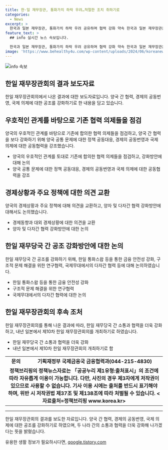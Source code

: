 ```yaml
---
title: 한·일 재무장관, 통화가치 하락 우려…적절한 조치 취하기로
categories:
  - News
excerpt: >
  한국과 일본 재무장관, 통화가치 하락 우려 공유하며 협력 강화 약속 한국과 일본 재무장관은 양국의 통화가치 하락에 우려를 공유하고 적절한 조치를 취하기로 하며, 양국 간 투자 활성화의 필요성에도 공감했다. 둘은 G20, G7, 아세안+3 등 국제무대에서의 협력을 강화하고, 저출생 문제와 기업가치 제고 등 공통 정책 과제에 대한 협력을 논의했다. 또한, 양국 사이의 금융 안전성을 강화하고 미래의 한일 재무장관회의를 개최하기로 합의했다.
feature_text: >
  ## info 실시간 뉴스 속보입니다.

  한국과 일본 재무장관, 통화가치 하락 우려 공유하며 협력 강화 약속 한국과 일본 재무장관은 양국의 통화가치 하락에 우려를 공유하고 적절한 조치를 취하기로 하며, 양국 간 투자 활성화의 필요성에도 공감했다. 둘은 G20, G7, 아세안+3 등 국제무대에서의 협력을 강화하고, 저출생 문제와 기업가치 제고 등 공통 정책 과제에 대한 협력을 논의했다. 또한, 양국 사이의 금융 안전성을 강화하고 미래의 한일 재무장관회의를 개최하기로 합의했다.
image: 'https://www.behealthy4u.com/wp-content/uploads/2024/06/koreanews.jpg'
---
```


<p><img src="https://www.behealthy4u.com/wp-content/uploads/2024/06/koreanews.jpg" alt="info 속보" /></p>

<h2 data-ke-size="size26">한일 재무장관회의 결과 보도자료</h2>

<p data-ke-size="size16">한일 재무장관회의에서 나온 결과에 대한 보도자료입니다. 양국 간 협력, 경제의 공동번영, 국제 의제에 대한 공조를 강화하기로 한 내용을 담고 있습니다.</p>

<h2 data-ke-size="size24">우호적인 관계를 바탕으로 기존 협력 의제들을 점검</h2>

<p data-ke-size="size16">양국의 우호적인 관계를 바탕으로 기존에 합의한 협력 의제들을 점검하고, 양국 간 협력을 보다 강화하기 위해 양국 공통 문제에 대한 정책 공동대응, 경제의 공동번영과 국제 의제에 대한 공동협력을 강조했습니다.</p>

<ul>
  <li>양국의 우호적인 관계를 토대로 기존에 합의한 협력 의제들을 점검하고, 강화방안에 대해 논의</li>
  <li>양국 공통 문제에 대한 정책 공동대응, 경제의 공동번영과 국제 의제에 대한 공동협력을 강조</li>
</ul>

<h2 data-ke-size="size24">경제상황과 주요 정책에 대한 의견 교환</h2>

<p data-ke-size="size16">양국의 경제상황과 주요 정책에 대해 의견을 교환하고, 양자 및 다자간 협력 강화방안에 대해서도 논의했습니다.</p>

<ul>
  <li>경제동향과 대외 경제상황에 대한 의견을 교환</li>
  <li>양자 및 다자간 협력 강화방안에 대한 논의</li>
</ul>

<h2 data-ke-size="size24">한일 재무당국 간 공조 강화방안에 대한 논의</h2>

<p data-ke-size="size16">한일 재무당국 간 공조를 강화하기 위해, 한일 통화스왑 등을 통한 금융 안전성 강화, 구조적 문제 해결을 위한 연구협력, 국제무대에서의 다자간 협력 등에 대해 논의하였습니다.</p>

<ul>
  <li>한일 통화스왑 등을 통한 금융 안전성 강화</li>
  <li>구조적 문제 해결을 위한 연구협력</li>
  <li>국제무대에서의 다자간 협력에 대한 논의</li>
</ul>

<h2 data-ke-size="size24">한일 재무장관회의 후속 조처</h2>

<p data-ke-size="size16">한일 재무장관회의를 통해 나온 결과에 따라, 한일 재무당국 간 소통과 협력을 더욱 강화하고, 내년 일본에서 제10차 한일 재무장관회의를 개최하기로 하였습니다.</p>

<ul>
  <li>한일 재무당국 간 소통과 협력을 더욱 강화</li>
  <li>내년 일본에서 제10차 한일 재무장관회의 개최하기로 함</li>
</ul>

<table>
  <tr>
    <td style="text-align: center; height: 17px;"><b>문의</b></td>
    <td style="text-align: center; height: 17px;"><b>기획재정부 국제금융국 금융협력과(044-215-4830)</b></td>
  </tr>
  <tr>
    <td style="text-align: center; height: 17px;" colspan="2"><b>정책브리핑의 정책뉴스자료는 「공공누리 제1유형:출처표시」의 조건에 따라 자유롭게 이용이 가능합니다. 다만, 사진의 경우 제3자에게 저작권이 있으므로 사용할 수 없습니다. 기사 이용 시에는 출처를 반드시 표기해야 하며, 위반 시 저작권법 제37조 및 제138조에 따라 처벌될 수 있습니다. <자료출처=정책브리핑 www.korea.kr></b></td>
  </tr>
</table>

<hr>

<p data-ke-size="size16">한일 재무장관회의 결과를 보도한 자료입니다. 양국 간 협력, 경제의 공동번영, 국제 의제에 대한 공조를 강화하기로 하였으며, 두 나라 간의 소통과 협력을 더욱 강화해 나가겠다는 뜻을 밝혔습니다.</p>
유용한 생활 정보가 필요하시다면, <a href="https://qoogle.tistory.com" rel="dofollow">qoogle.tistory.com</a>


